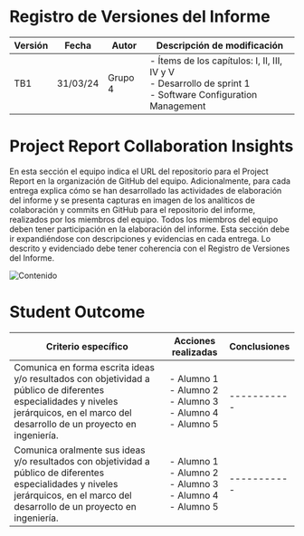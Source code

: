 # Registro de Versiones del Informe
| Versión | Fecha   | Autor   | Descripción de modificación                                               |
|---------|---------|---------|---------------------------------------------------------------------------|
| TB1     | 31/03/24| Grupo 4 |  - Ítems de los capítulos: I, II, III, IV y V <br> - Desarrollo de sprint 1 <br> - Software Configuration Management <br> |



# Project Report Collaboration Insights
En esta sección el equipo indica el URL del repositorio para el Project Report en la
organización de GitHub del equipo. Adicionalmente, para cada entrega explica cómo
se han desarrollado las actividades de elaboración del informe y se presenta
capturas en imagen de los analíticos de colaboración y commits en GitHub para el
repositorio del informe, realizados por los miembros del equipo. Todos los miembros
del equipo deben tener participación en la elaboración del informe. Esta sección
debe ir expandiéndose con descripciones y evidencias en cada entrega. Lo descrito y
evidenciado debe tener coherencia con el Registro de Versiones del Informe.

![Contenido](https://r2.easyimg.io/ffu5p6668/contenido-tb1.jpg)

# Student Outcome
| Criterio específico | Acciones realizadas | Conclusiones |
|----------------------------------------------------------------------------------------------------------------------------------------|------------------------------------------------------------------------------------------------------------------------|--------------|
| Comunica en forma escrita ideas y/o resultados con objetividad a público de diferentes especialidades y niveles jerárquicos, en el marco del desarrollo de un proyecto en ingeniería. | - Alumno 1 <br> - Alumno 2 <br> - Alumno 3 <br> - Alumno 4 <br> - Alumno 5 | ----------- |
| Comunica oralmente sus ideas y/o resultados con objetividad a público de diferentes especialidades y niveles jerárquicos, en el marco del desarrollo de un proyecto en ingeniería. | - Alumno 1 <br> - Alumno 2 <br> - Alumno 3 <br> - Alumno 4 <br> - Alumno 5 <br> | ----------- |

